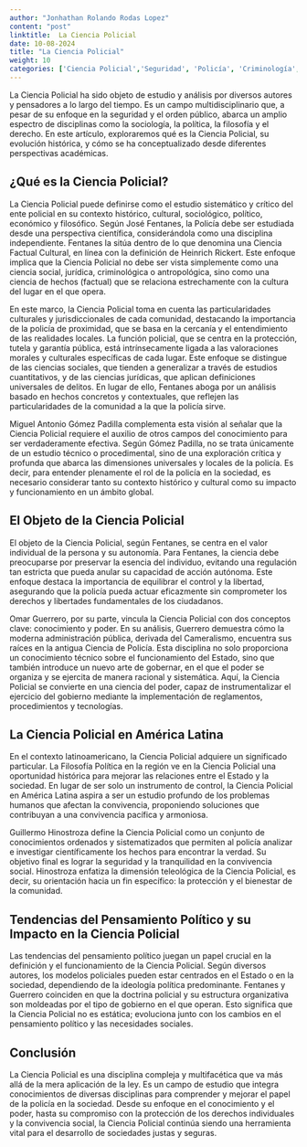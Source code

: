 ```yaml
---
author: "Jonhathan Rolando Rodas Lopez"
content: "post"
linktitle:  La Ciencia Policial
date: 10-08-2024
title: "La Ciencia Policial"
weight: 10
categories: ['Ciencia Policial','Seguridad', 'Policía', 'Criminología', 'Criminalística']
---
```


La Ciencia Policial ha sido objeto de estudio y análisis por diversos autores y pensadores a lo largo del tiempo. Es un campo multidisciplinario que, a pesar de su enfoque en la seguridad y el orden público, abarca un amplio espectro de disciplinas como la sociología, la política, la filosofía y el derecho. En este artículo, exploraremos qué es la Ciencia Policial, su evolución histórica, y cómo se ha conceptualizado desde diferentes perspectivas académicas.

## ¿Qué es la Ciencia Policial?
La Ciencia Policial puede definirse como el estudio sistemático y crítico del ente policial en su contexto histórico, cultural, sociológico, político, económico y filosófico. Según José Fentanes, la Policía debe ser estudiada desde una perspectiva científica, considerándola como una disciplina independiente. Fentanes la sitúa dentro de lo que denomina una Ciencia Factual Cultural, en línea con la definición de Heinrich Rickert. Este enfoque implica que la Ciencia Policial no debe ser vista simplemente como una ciencia social, jurídica, criminológica o antropológica, sino como una ciencia de hechos (factual) que se relaciona estrechamente con la cultura del lugar en el que opera.

En este marco, la Ciencia Policial toma en cuenta las particularidades culturales y jurisdiccionales de cada comunidad, destacando la importancia de la policía de proximidad, que se basa en la cercanía y el entendimiento de las realidades locales. La función policial, que se centra en la protección, tutela y garantía pública, está intrínsecamente ligada a las valoraciones morales y culturales específicas de cada lugar. Este enfoque se distingue de las ciencias sociales, que tienden a generalizar a través de estudios cuantitativos, y de las ciencias jurídicas, que aplican definiciones universales de delitos. En lugar de ello, Fentanes aboga por un análisis basado en hechos concretos y contextuales, que reflejen las particularidades de la comunidad a la que la policía sirve.

Miguel Antonio Gómez Padilla complementa esta visión al señalar que la Ciencia Policial requiere el auxilio de otros campos del conocimiento para ser verdaderamente efectiva. Según Gómez Padilla, no se trata únicamente de un estudio técnico o procedimental, sino de una exploración crítica y profunda que abarca las dimensiones universales y locales de la policía. Es decir, para entender plenamente el rol de la policía en la sociedad, es necesario considerar tanto su contexto histórico y cultural como su impacto y funcionamiento en un ámbito global.

## El Objeto de la Ciencia Policial
El objeto de la Ciencia Policial, según Fentanes, se centra en el valor individual de la persona y su autonomía. Para Fentanes, la ciencia debe preocuparse por preservar la esencia del individuo, evitando una regulación tan estricta que pueda anular su capacidad de acción autónoma. Este enfoque destaca la importancia de equilibrar el control y la libertad, asegurando que la policía pueda actuar eficazmente sin comprometer los derechos y libertades fundamentales de los ciudadanos.

Omar Guerrero, por su parte, vincula la Ciencia Policial con dos conceptos clave: conocimiento y poder. En su análisis, Guerrero demuestra cómo la moderna administración pública, derivada del Cameralismo, encuentra sus raíces en la antigua Ciencia de Policía. Esta disciplina no solo proporciona un conocimiento técnico sobre el funcionamiento del Estado, sino que también introduce un nuevo arte de gobernar, en el que el poder se organiza y se ejercita de manera racional y sistemática. Aquí, la Ciencia Policial se convierte en una ciencia del poder, capaz de instrumentalizar el ejercicio del gobierno mediante la implementación de reglamentos, procedimientos y tecnologías.

## La Ciencia Policial en América Latina
En el contexto latinoamericano, la Ciencia Policial adquiere un significado particular. La Filosofía Política en la región ve en la Ciencia Policial una oportunidad histórica para mejorar las relaciones entre el Estado y la sociedad. En lugar de ser solo un instrumento de control, la Ciencia Policial en América Latina aspira a ser un estudio profundo de los problemas humanos que afectan la convivencia, proponiendo soluciones que contribuyan a una convivencia pacífica y armoniosa.

Guillermo Hinostroza define la Ciencia Policial como un conjunto de conocimientos ordenados y sistematizados que permiten al policía analizar e investigar científicamente los hechos para encontrar la verdad. Su objetivo final es lograr la seguridad y la tranquilidad en la convivencia social. Hinostroza enfatiza la dimensión teleológica de la Ciencia Policial, es decir, su orientación hacia un fin específico: la protección y el bienestar de la comunidad.

## Tendencias del Pensamiento Político y su Impacto en la Ciencia Policial
Las tendencias del pensamiento político juegan un papel crucial en la definición y el funcionamiento de la Ciencia Policial. Según diversos autores, los modelos policiales pueden estar centrados en el Estado o en la sociedad, dependiendo de la ideología política predominante. Fentanes y Guerrero coinciden en que la doctrina policial y su estructura organizativa son moldeadas por el tipo de gobierno en el que operan. Esto significa que la Ciencia Policial no es estática; evoluciona junto con los cambios en el pensamiento político y las necesidades sociales.

## Conclusión
La Ciencia Policial es una disciplina compleja y multifacética que va más allá de la mera aplicación de la ley. Es un campo de estudio que integra conocimientos de diversas disciplinas para comprender y mejorar el papel de la policía en la sociedad. Desde su enfoque en el conocimiento y el poder, hasta su compromiso con la protección de los derechos individuales y la convivencia social, la Ciencia Policial continúa siendo una herramienta vital para el desarrollo de sociedades justas y seguras.